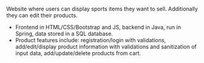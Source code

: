 Website where users can display sports items they want to sell. Additionally they can edit their products.
* Frontend in HTML/CSS/Bootstrap and JS, backend in Java, run in Spring, data stored in a SQL database.
* Product features include: registration/login with validations, add/edit/display product information with validations and sanitization of input data, add/update/delete products from cart.
